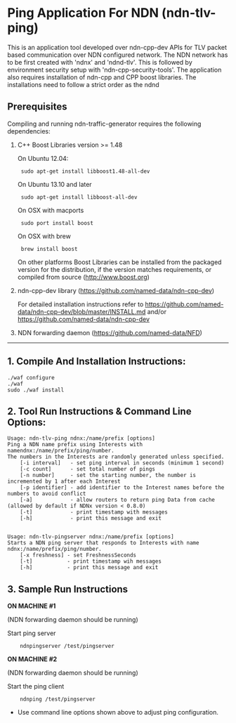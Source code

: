 Ping Application For NDN (ndn-tlv-ping)
======================================

This is an application tool developed over ndn-cpp-dev APIs for TLV packet
based communication over NDN configured network. The NDN network has to
be first created with 'ndnx' and 'ndnd-tlv'. This is followed by environment
security setup with 'ndn-cpp-security-tools'. The application also requires
installation of ndn-cpp and CPP boost libraries. The installations need to
follow a strict order as the ndnd

## Prerequisites ##

Compiling and running ndn-traffic-generator requires the following dependencies:

1. C++ Boost Libraries version >= 1.48

    On Ubuntu 12.04:

        sudo apt-get install libboost1.48-all-dev

    On Ubuntu 13.10 and later

        sudo apt-get install libboost-all-dev

    On OSX with macports

        sudo port install boost

    On OSX with brew

        brew install boost

    On other platforms Boost Libraries can be installed from the packaged version for the
    distribution, if the version matches requirements, or compiled from source
    (http://www.boost.org)

2. ndn-cpp-dev library (https://github.com/named-data/ndn-cpp-dev)

    For detailed installation instructions refer to
    https://github.com/named-data/ndn-cpp-dev/blob/master/INSTALL.md and/or
    https://github.com/named-data/ndn-cpp-dev

3. NDN forwarding daemon (https://github.com/named-data/NFD)

-----------------------------------------------------

## 1. Compile And Installation Instructions: ##

    ./waf configure
    ./waf
    sudo ./waf install

## 2. Tool Run Instructions & Command Line Options: ##

    Usage: ndn-tlv-ping ndnx:/name/prefix [options]
    Ping a NDN name prefix using Interests with namendnx:/name/prefix/ping/number.
    The numbers in the Interests are randomly generated unless specified.
        [-i interval]   - set ping interval in seconds (minimum 1 second)
        [-c count]      - set total number of pings
        [-n number]     - set the starting number, the number is incremented by 1 after each Interest
        [-p identifier] - add identifier to the Interest names before the numbers to avoid conflict
        [-a]            - allow routers to return ping Data from cache (allowed by default if NDNx version < 0.8.0)
        [-t]            - print timestamp with messages
        [-h]            - print this message and exit


    Usage: ndn-tlv-pingserver ndnx:/name/prefix [options]
    Starts a NDN ping server that responds to Interests with name ndnx:/name/prefix/ping/number.
        [-x freshness] - set FreshnessSeconds
        [-t]           - print timestamp wih messages
        [-h]           - print this message and exit


## 3. Sample Run Instructions ##

__ON MACHINE #1__

(NDN forwarding daemon should be running)

Start ping server

        ndnpingserver /test/pingserver

__ON MACHINE #2__

(NDN forwarding daemon should be running)

Start the ping client
        
        ndnping /test/pingserver

* Use command line options shown above to adjust ping configuration.
